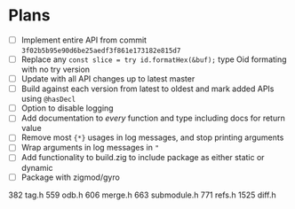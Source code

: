 # Plans

- [ ] Implement entire API from commit `3f02b5b95e90d6be25aedf3f861e173182e815d7`
- [ ] Replace any `const slice = try id.formatHex(&buf);` type Oid formating with no try version
- [ ] Update with all API changes up to latest master
- [ ] Build against each version from latest to oldest and mark added APIs using `@hasDecl`
- [ ] Option to disable logging
- [ ] Add documentation to *every* function and type including docs for return value
- [ ] Remove most `{*}` usages in log messages, and stop printing arguments
- [ ] Wrap arguments in log messages in `"`
- [ ] Add functionality to build.zig to include package as either static or dynamic
- [ ] Package with zigmod/gyro

382 tag.h
559 odb.h
606 merge.h
663 submodule.h
771 refs.h
1525 diff.h
